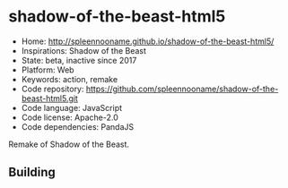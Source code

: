 # shadow-of-the-beast-html5

- Home: http://spleennooname.github.io/shadow-of-the-beast-html5/
- Inspirations: Shadow of the Beast
- State: beta, inactive since 2017
- Platform: Web
- Keywords: action, remake
- Code repository: https://github.com/spleennooname/shadow-of-the-beast-html5.git
- Code language: JavaScript
- Code license: Apache-2.0
- Code dependencies: PandaJS

Remake of Shadow of the Beast.

## Building
